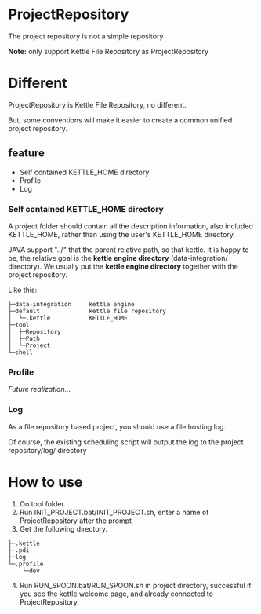 # ProjectRepository

The project repository is not a simple repository

**Note:** only support Kettle File Repository as ProjectRepository




# Different

ProjectRepository is Kettle File Repository, no different.

But, some conventions will make it easier to create a common unified project repository.


## feature

- Self contained KETTLE_HOME directory
- Profile
- Log


### Self contained KETTLE_HOME directory

A project folder should contain all the description information,
also included KETTLE_HOME, rather than using the user's KETTLE_HOME directory.

JAVA support "../" that the parent relative path, so that kettle.
It is happy to be, the relative goal is the **kettle engine directory** (data-integration/ directory).
We usually put the **kettle engine directory** together with the project repository.

Like this:
```
├─data-integration     kettle engine
├─default              kettle file repository
│  └─.kettle           KETTLE_HOME
├─tool
│  ├─Repository
│  ├─Path
│  └─Project
└─shell
```


### Profile

_Future realization..._

### Log

As a file repository based project, you should use a file hosting log.

Of course, the existing scheduling script will output the log to the project repository/log/ directory


# How to use

1. Oo tool folder.
2. Run INIT_PROJECT.bat/INIT_PROJECT.sh, enter a name of ProjectRepository after the prompt
3. Get the following directory.

```
├─.kettle
├─.pdi
├─log
└─.profile
    └─dev
```

4. Run RUN_SPOON.bat/RUN_SPOON.sh in project directory,
successful if you see the kettle welcome page, and already connected to ProjectRepository.
